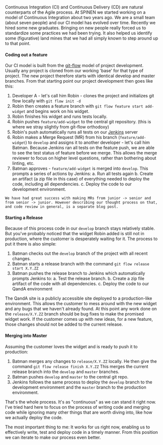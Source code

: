 Continuous Integration (CI) and Continuous Delivery (CD) are natural counterparts of the Agile process. At SPINEN we started working on a  model of Continuous Integration about two years ago. We are a small team (about seven people) and our CI model has evolved over time. Recently we hired some new graduates. Bringing on new people really forced us to standardize some practices we had been trying. It also helped us identify some (figurative) land mines that we had all simply known to step around up to that point.

#### Coding out a feature

Our CI model is built from the [git-flow](https://github.com/nvie/gitflow) model of project development. Usually any project is cloned from our working 'base' for that type of project. The new project therefore starts with identical develop and master branches. From that starting point our project development then goes like this:

1. Developer A - let's call him Robin - clones the project and initializes git flow locally with `git flow init -d`
2. Robin then creates a feature branch with `git flow feature start add-widget` and begins work on his widget.
3. Robin finishes his widget and runs tests locally.
4. Robin pushes `feature/add-widget` to the central git repository. (this is where we stray slightly from git-flow orthodoxy)
5. Robin's push automatically runs all tests on our [Jenkins](http://jenkins-ci.org) server
6. Robin makes a Merge Request (MR) from his branch (`feature/add-widget`) to `develop` and assigns it to another developer - let's call him Batman. Because Jenkins ran all tests on the feature push, we are able to see the test status of feature before we merge.  This allows the merge reviewer to focus on higher level questions, rather than bothering about linting, etc.
7. Batman approves - `feature/add-widget` is merged into `develop`. This prompts a series of actions by Jenkins:
	a. Run all tests again
	b. Create an artifact (a zip file in this case) of everything needed to deploy the code, including all dependencies.
	c. Deploy the code to our development environment.
	
```
We have had great success with making MRs from junior -> senior and from senior -> junior. However describing our thought process on that, and code review in general, is a separate blog post.
```
#### Starting a Release

Because of this process code in our `develop` branch stays relatively stable. But you've probably noticed that the widget Robin added is still not in production, where the customer is desperately waiting for it. The process to put it there is also simple:

1. Batman checks out the `develop` branch of the project with all recent changes.
2. Batman starts a release branch with the command `git flow release start X.Y.ZZ`
3. Batman pushes the release branch to Jenkins which automatically prompts Jenkins to:
	a. Test the release branch.
	b. Create a zip file artifact of the code with all dependencies.
	c. Deploy the code to our QandA environment

The QandA site is a publicly accessible site deployed to a production-like environment. This allows the customer to mess around with the new widget and any bugs that we haven't already found.  At this point any work done on the `release/X.Y.ZZ` branch should be bug fixes to make the promised widget work. If the customer comes up with new ideas, for a new feature, those changes should not be added to the current release.

#### Merging into Master

Assuming the customer loves the widget and is ready to push it to production:

1. Batman merges any changes to `release/X.Y.ZZ` locally. He then give the command `git flow release finish X.Y.ZZ` This merges the current release branch into the `develop` and `master` branches.
2. Batman pushes `develop` and `master` to the central git repo.
3. Jenkins follows the same process to deploy the `develop` branch to the development environment and the `master` branch to the production environment.

That's the whole process. It's as "continuous" as we can stand it right now. I've tried hard here to focus on the process of writing code and merging code while ignoring many other things that are worth diving into, like how we actually deploy the code.

The most important thing to me: It works for us right now, enabling us to effectively write, test and deploy code in a timely manner. From this position we can iterate to make our process even better.